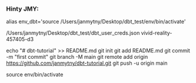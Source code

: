 ### Hinty JMY:

alias env_dbt='source /Users/janmytny/Desktop/dbt_test/env/bin/activate'

/Users/janmytny/Desktop/dbt_test/dbt_user_creds.json
vivid-reality-457405-d3

echo "# dbt-tutorial" >> README.md
git init
git add README.md
git commit -m "first commit"
git branch -M main
git remote add origin https://github.com/janmytny/dbt-tutorial.git
git push -u origin main


source env/bin/activate
